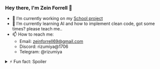 <!--
**rizumiya/rizumiya** is a ✨ _special_ ✨ repository because its `README.md` (this file) appears on your GitHub profile.

Here are some ideas to get you started:

- 🔭 I’m currently working on ...
- 🌱 I’m currently learning ...
- 👯 I’m looking to collaborate on ...
- 🤔 I’m looking for help with ...
- 💬 Ask me about ...
- 📫 How to reach me: ...
- 😄 Pronouns: ...
- ⚡ Fun fact: ...
-->

### Hey there, I'm Zein Forrell 👋


- 🔭 I’m currently working on my [School project](https://github.com/rizumiya/Program-Aplikasi)
- 🌱 I’m currently learning AI and how to implement clean code, got some times? please teach me..
- 📫 How to reach me:
  - Email: zeinforrell69@gmail.com
  - Discord: rizumiya@1706
  - Telegram: @rizumiya

<details>
  <summary>⚡ Fun fact: Spoiler</summary>
  I'm a big fan of naughty stuff 🍆🍑 (but I'm not a pervert), and here's the cool part: <br>
  I usually create apps that make it super easy for me to find, download, and collect all kinds of naughty content with just one click.<br>
  I mean, who wants to waste time grabbing individual links to download a whole bunch of naughty pictures?🤪 Not me!<br>
  Please don't report my account 😉
</details>
